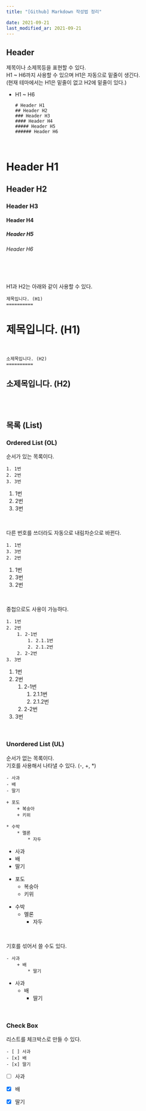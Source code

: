 ```yaml
---
title: "[Github] Markdown 작성법 정리"

date: 2021-09-21
last_modified_ar: 2021-09-21
---
```



## Header
제목이나 소제목등을 표현할 수 있다.<br>
H1 ~ H6까지 사용할 수 있으며 H1은 자동으로 밑줄이 생긴다.<br>
(현재 테마에서는 H1은 밑줄이 없고 H2에 밑줄이 있다.)

- H1 ~ H6
    ```
    # Header H1
    ## Header H2
    ### Header H3
    #### Header H4
    ##### Header H5
    ###### Header H6
    ``` 

<br>

# Header H1
## Header H2
### Header H3
#### Header H4
##### Header H5
###### Header H6

<br><br>

H1과 H2는 아래와 같이 사용할 수 있다.<br>

```
제목입니다. (H1)
==========
```    

제목입니다. (H1)
==========

<br>

```
소제목입니다. (H2)
==========
```   

소제목입니다. (H2)
----------


<br>
<br>

## 목록 (List)
### Ordered List (OL)
순서가 있는 목록이다.

```
1. 1번
2. 2번
3. 3번
```

1. 1번
2. 2번
3. 3번

<br>

다른 번호를 쓰더라도 자동으로 내림차순으로 바뀐다.
```
1. 1번
3. 3번
2. 2번
```

1. 1번
3. 3번
2. 2번

<br>

중첩으로도 사용이 가능하다.
```
1. 1번
2. 2번
    1. 2-1번
        1. 2.1.1번
        2. 2.1.2번
    2. 2-2번
3. 3번
```

1. 1번
2. 2번
    1. 2-1번
        1. 2.1.1번
        2. 2.1.2번
    2. 2-2번
3. 3번

<br>

### Unordered List (UL)
순서가 없는 목록이다.<br>
기호를 사용해서 나타낼 수 있다. (-, +, *)
```
- 사과
- 배
- 딸기

+ 포도
    + 복숭아
    + 키위

* 수박
    * 멜론
        * 자두
```

- 사과
- 배
- 딸기

+ 포도
    + 복숭아
    + 키위

* 수박
    * 멜론
        * 자두

<br>

기호를 섞어서 쓸 수도 있다.
```
- 사과
    + 배
        * 딸기
```

- 사과
    + 배
        * 딸기

<br>

### Check Box
리스트를 체크박스로 만들 수 있다. <br>

```
- [ ] 사과
- [x] 배
- [x] 딸기
```

- [ ] 사과
- [x] 배
- [x] 딸기





